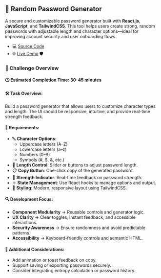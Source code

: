 ## 🔐 Random Password Generator

A secure and customizable password generator built with **React.js**, **JavaScript**, and **TailwindCSS**. This tool helps users create strong, random passwords with adjustable length and character options—ideal for improving account security and user onboarding flows.

- 💻 [Source Code](/src/features/password-generator)
- 🌐 [Live Demo](https://devfoundry.netlify.app/password-generator) 🛡️

### 🎯 Challenge Overview

#### 🕒 Estimated Completion Time: 30–45 minutes

#### 🛠️ Task Overview:

Build a password generator that allows users to customize character types and length. The UI should be responsive, intuitive, and provide real-time strength feedback.

#### 📌 Requirements:

- 🔤 **Character Options**:
  - Uppercase letters (A–Z)
  - Lowercase letters (a–z)
  - Numbers (0–9)
  - Symbols (#, $, &, etc.)
- 📏 **Length Control**: Slider or buttons to adjust password length.
- 📋 **Copy Button**: One-click copy of the generated password.
- 🧠 **Strength Indicator**: Real-time feedback on password strength.
- ⚛️ **State Management**: Use React hooks to manage options and output.
- 🎨 **Styling**: Modern, responsive layout using TailwindCSS.

#### 🔍 Development Focus:

- **Component Modularity** → Reusable controls and generator logic.
- **UX Clarity** → Clear toggles, instant feedback, and accessible interactions.
- **Security Awareness** → Ensure randomness and avoid predictable patterns.
- **Accessibility** → Keyboard-friendly controls and semantic HTML.

#### 🌟 Additional Considerations:

- Add animation or toast feedback on copy.
- Support saving or exporting passwords securely.
- Consider integrating entropy calculation or password history.
